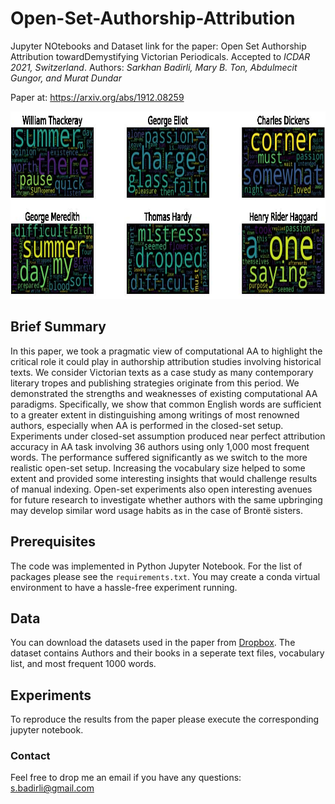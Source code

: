 # Open-Set-Authorship-Attribution

Jupyter NOtebooks and Dataset link for the paper: Open Set Authorship Attribution towardDemystifying Victorian Periodicals. Accepted to *ICDAR 2021, Switzerland*.
Authors: *Sarkhan Badirli, Mary B. Ton, Abdulmecit Gungor, and Murat Dundar*

Paper at: https://arxiv.org/abs/1912.08259

<p align="center">
  <img width="800" height="300" src="6 authors Word Cloud.jpg">
</p>
<p align="justify">

## Brief Summary

In this paper, we took a pragmatic view of computational AA to highlight the critical role it could play in authorship attribution studies involving historical texts. We consider Victorian texts as a case study as many contemporary literary tropes and publishing strategies originate from this period. We demonstrated the strengths and weaknesses of existing computational AA paradigms. Specifically, we show that common English words are sufficient to a greater extent in distinguishing among writings of most renowned authors, especially when AA is performed in the closed-set setup. Experiments under closed-set assumption produced near perfect attribution accuracy in AA task involving 36 authors using only 1,000 most frequent words. The performance suffered significantly as we switch to the more realistic open-set setup. Increasing the vocabulary size helped to some extent and provided some interesting insights that would challenge results of manual indexing. Open-set experiments also open interesting avenues for future research to investigate whether authors with the same upbringing may develop similar word usage habits as in the case of Brontë sisters.


## Prerequisites

The code was implemented in Python Jupyter Notebook. For the list of packages please see the `requirements.txt`. You may create a conda virtual environment to have a hassle-free experiment running.

## Data

You can download the datasets used in the paper from [Dropbox](https://www.dropbox.com/s/yvd5kumuamxecsa/AA%20Data%20and%20MFW1000.zip?dl=0).  The dataset contains Authors and their books in a seperate text files, vocabulary list, and most frequent 1000 words.


## Experiments

To reproduce the results from the paper please execute the corresponding jupyter notebook.


### Contact

Feel free to drop me an email if you have any questions: s.badirli@gmail.com
 
